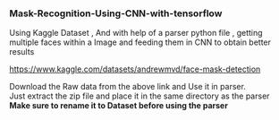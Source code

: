 ### Mask-Recognition-Using-CNN-with-tensorflow

Using Kaggle Dataset , And with help of a parser python file , getting multiple faces within a Image and feeding them in CNN to obtain better results


https://www.kaggle.com/datasets/andrewmvd/face-mask-detection

Download the Raw data from the above link and Use it in parser.  
Just extract the zip file and place it in the same directory as the parser  
**Make sure to rename it to Dataset before using the parser**
